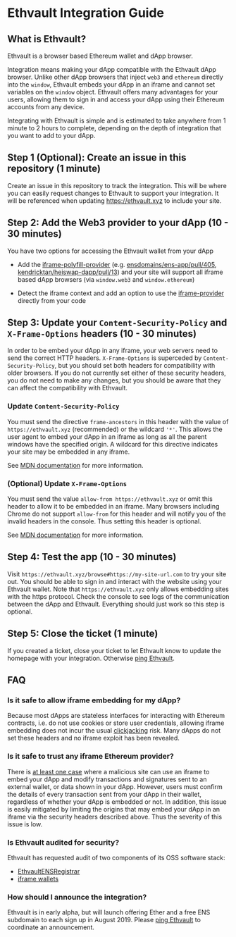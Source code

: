 # Ethvault Integration Guide

## What is Ethvault?

Ethvault is a browser based Ethereum wallet and dApp browser.

Integration means making your dApp compatible with the Ethvault dApp browser. Unlike other dApp browsers that inject `web3` and `ethereum` directly into the `window`, Ethvault embeds your dApp in an iframe and cannot set variables on the `window` object. Ethvault offers many advantages for your users, allowing them to sign in and access your dApp using their Ethereum accounts from any device.

Integrating with Ethvault is simple and is estimated to take anywhere from 1 minute to 2 hours to complete, depending on the depth of integration that you want to add to your dApp.

## Step 1 (Optional): Create an issue in this repository (1 minute)

Create an issue in this repository to track the integration. This will be where you can easily request changes to Ethvault to support your integration. It will be referenced when updating https://ethvault.xyz to include your site.

## Step 2: Add the Web3 provider to your dApp (10 - 30 minutes)

You have two options for accessing the Ethvault wallet from your dApp

- Add the [iframe-polyfill-provider](https://github.com/ethvault/iframe-provider-polyfill) (e.g. [ensdomains/ens-app/pull/405](https://github.com/ensdomains/ens-app/pull/405), [kendricktan/heiswap-dapp/pull/13](https://github.com/kendricktan/heiswap-dapp/pull/13)) and your site will support all iframe based dApp browsers (via `window.web3` and `window.ethereum`)

- Detect the iframe context and add an option to use the [iframe-provider](https://github.com/ethvault/iframe-provider) directly from your code

## Step 3: Update your `Content-Security-Policy` and `X-Frame-Options` headers (10 - 30 minutes)

In order to be embed your dApp in any iframe, your web servers need to send the correct HTTP headers. `X-Frame-Options` is superceded by `Content-Security-Policy`, but you should set both headers for compatibility with older browsers. If you do not currently set either of these security headers, you do not need to make any changes, but you should be aware that they can affect the compatibility with Ethvault.

### Update `Content-Security-Policy`

You must send the directive `frame-ancestors` in this header with the value of `https://ethvault.xyz` (recommended) or the wildcard `'*'`. This allows the user agent to embed your dApp in an iframe as long as all the parent windows have the specified origin. A wildcard for this directive indicates your site may be embedded in any iframe.

See [MDN documentation](https://developer.mozilla.org/en-US/docs/Web/HTTP/Headers/Content-Security-Policy/frame-ancestors) for more information.

### (Optional) Update `X-Frame-Options`

You must send the value `allow-from https://ethvault.xyz` or omit this header to allow it to be embedded in an iframe. Many browsers including Chrome do not support `allow-from` for this header and will notify you of the invalid headers in the console. Thus setting this header is optional.

See [MDN documentation](https://developer.mozilla.org/en-US/docs/Web/HTTP/Headers/X-Frame-Options) for more information.

## Step 4: Test the app (10 - 30 minutes)

Visit `https://ethvault.xyz/browse#https://my-site-url.com` to try your site out. You should be able to sign in and interact with the website using your Ethvault wallet. Note that `https://ethvault.xyz` only allows embedding sites with the https protocol. Check the console to see logs of the communication between the dApp and Ethvault. Everything should just work so this step is optional.

## Step 5: Close the ticket (1 minute)

If you created a ticket, close your ticket to let Ethvault know to update the homepage with your integration. Otherwise [ping Ethvault](mailto:moody@ethvault.xyz).

## FAQ

### Is it safe to allow iframe embedding for my dApp?

Because most dApps are stateless interfaces for interacting with Ethereum contracts, i.e. do not use cookies or store user credentials, allowing iframe embedding does not incur the usual [clickjacking](https://en.wikipedia.org/wiki/Clickjacking) risk. Many dApps do not set these headers and no iframe exploit has been revealed.

### Is it safe to trust any iframe Ethereum provider?

There is [at least one case](https://github.com/ethvault/iframe-provider-polyfill/issues/1) where a malicious site can use an iframe to embed your dApp and modify transactions and signatures sent to an external wallet, or data shown in your dApp. However, users must confirm the details of every transaction sent from your dApp in their wallet, regardless of whether your dApp is embedded or not. In addition, this issue is easily mitigated by limiting the origins that may embed your dApp in an iframe via the security headers described above. Thus the severity of this issue is low.

### Is Ethvault audited for security?

Ethvault has requested audit of two components of its OSS software stack:

- [EthvaultENSRegistrar](https://github.com/EthereumCommonwealth/Auditing/issues/350)
- [iframe wallets](https://github.com/EthereumCommonwealth/Auditing/issues/351)

### How should I announce the integration?

Ethvault is in early alpha, but will launch offering Ether and a free ENS subdomain to each sign up in August 2019. Please [ping Ethvault](mailto:moody.salem@gmail.com) to coordinate an announcement.
